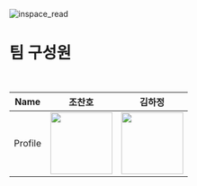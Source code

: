 ![inspace_read](https://github.com/user-attachments/assets/523044d4-0247-40cd-bae1-0fe9ab5decc8)

<h1>팀 구성원</h1>
<br/>

| Name    | <center>조찬호</center> | <center>김하정</center> |
| ------- | --------------------------------------------- | ------------------------------------ |
| Profile | <center> <img width="110px" height="110px" src="https://avatars.githubusercontent.com/u/177176591?v=4" /> </center>|<center><img width="110px" height="110px" src="" /></center>|
